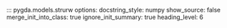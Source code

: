 ::: pygda.models.strurw
    options:
      docstring_style: numpy
      show_source: false
      merge_init_into_class: true
      ignore_init_summary: true
      heading_level: 6
